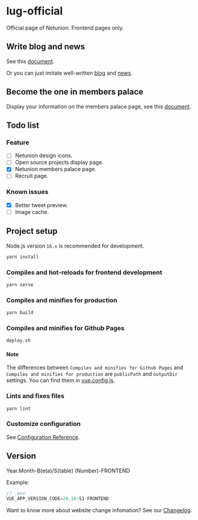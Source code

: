 # lug-official

Official page of Netunion. Frontend pages only.

## Write blog and news

See this [document](./assets/how-to-write-blog-and-news.md).

Or you can just imitate well-written [blog](./src/docs/blog) and [news](./src/docs/news).

## Become the one in members palace

Display your information on the members palace page, see this [document](./assets/add-your-info-to-member-palace.md).

## Todo list

### Feature

- [ ] Netunion design icons.
- [ ] Open source projects display page.
- [x] Netunion members palace page.
- [ ] Recruit page.

### Known issues

- [x] Better tweet preview.
- [ ] Image cache.

## Project setup

Node.js version `16.x` is recommended for development.

```bash
yarn install
```

### Compiles and hot-reloads for frontend development

```bash
yarn serve
```

### Compiles and minifies for production

```bash
yarn build
```

### Compiles and minifies for Github Pages

```bash
deploy.sh
```

#### Note

The differences between `Compiles and minifies for Github Pages` and `Compiles and minifies for production` are `publicPath` and `outputDir` settings. You can find them in [vue.config.js](./vue.config.js).

### Lints and fixes files

```bash
yarn lint
```

### Customize configuration

See [Configuration Reference](https://cli.vuejs.org/config/).

## Version

Year.Month-B(eta)/S(table) (Number)-FRONTEND

Example:

``` js
// .env
VUE_APP_VERSION_CODE=20.10-S1-FRONTEND
```

Want to know more about website change infomation? See our [Changelog](./CHANGELOG.md).
